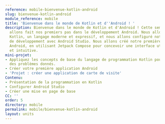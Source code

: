 ```yaml
---
reference: mobile-bienvenue-kotlin-android
slug: bienvenue-kotlin-android
module_reference: mobile
title: 'Bienvenue dans le monde de Kotlin et d''Android ! '
description: Bienvenue dans le monde de Kotlin et d'Android ! Cette semaine, nous
  allons fait nos premiers pas dans le développement Android. Nous allons découvert
  Kotlin, un langage moderne et expressif, et nous allons configuré notre environnement
  de développement avec Android Studio. Nous allons créé notre première application
  Android, en utilisant Jetpack Compose pour concevoir une interface utilisateur simple
  et intuitive.
mini-projet:
- Appliquez les concepts de base du langage de programmation Kotlin pour résoudre
  des problèmes donnés.
- Créer votre première application Android
- 'Projet : créer une application de carte de visite'
Contenu:
- Présentation de la programmation en Kotlin
- Configurer Android Studio
- Créer une mise en page de base
CC: ''
order: 5
directory: mobile
permalink: mobile/bienvenue-kotlin-android
layout: units
---
```

